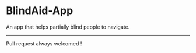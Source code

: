 # BlindAid-App
An app that helps partially blind people to navigate.
<hr>

Pull request always welcomed ! 
